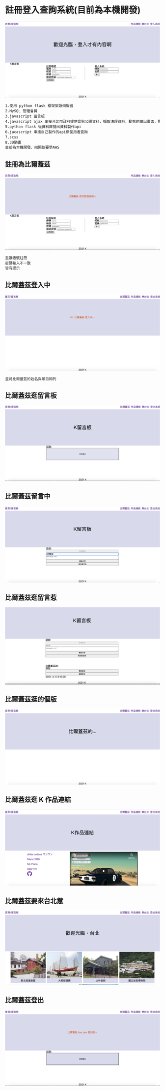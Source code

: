 # 註冊登入查詢系統(目前為本機開發)

<img src="py/0.png" alt=""/>

```bash
1.使用 python flask 框架架設伺服器
2.MySQL 管理會員
3.javascript 留言板
4.javascript ajax 串接台北市政府提供景點公開資料，擷取清理資料，動態的做出畫面，顯示景點的第一張圖片和景點的名稱
5.python flask 從資料庫撈出資料製作api
6.jacascript 串接自己製作的api供使用者查詢
7.scss
8.3D動畫
目前為本機開發，剛開始要學AWS
```

## 註冊為比爾蓋茲

<img src="py/1.png" alt=""/>

```bash
重複帳號註冊
密碼輸入不一致
皆有提示
```

## 比爾蓋茲登入中

<img src="py/2.png" alt=""/>

```bash
並將比爾蓋茲的姓名與項目同列
```

## 比爾蓋茲逛留言板

<img src="py/3.png" alt=""/>

## 比爾蓋茲留言中

<img src="py/3.1.png" alt=""/>

## 比爾蓋茲逛留言惹

<img src="py/3.2.png" alt=""/>

## 比爾蓋茲逛的個版

<img src="py/4.png" alt=""/>

## 比爾蓋茲逛 K 作品連結

<img src="py/5.png" alt=""/>

## 比爾蓋茲要來台北惹

<img src="py/6.png" alt=""/>

## 比爾蓋茲登出

<img src="py/7.png" alt=""/>
